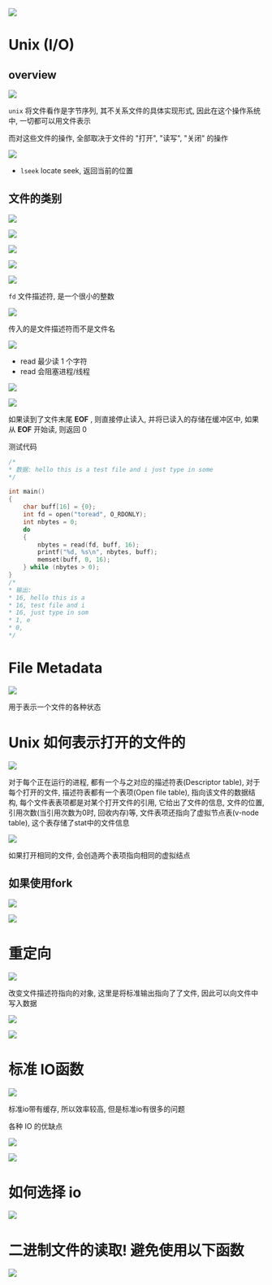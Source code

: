 
![](images/10-System-level%20IO-base.png)

# Unix (I/O)

## overview

![](images/10-System-level%20IO-unixioow1.png)

`unix` 将文件看作是字节序列, 其不关系文件的具体实现形式, 因此在这个操作系统中, 一切都可以用文件表示

而对这些文件的操作, 全部取决于文件的 "打开", "读写", "关闭" 的操作

![](images/10-System-level%20IO-文件的操作.png)

* `lseek` locate seek, 返回当前的位置

## 文件的类别

![](images/10-System-level%20IO-文件类别.png)

![](images/10-System-level%20IO-常规文件.png)

![](images/10-System-level%20IO-目录.png)


![](images/10-System-level%20IO-打开文件.png)

![](images/10-System-level%20IO-open参数.png)

`fd` 文件描述符, 是一个很小的整数

![](images/10-System-level%20IO-close文件.png)

传入的是文件描述符而不是文件名

![](images/10-System-level%20IO-read文件.png)

* read 最少读 1 个字符
* read 会阻塞进程/线程

![](images/10-System-level%20IO-write文件.png)

![](images/10-System-level%20IO-shortcount.png)

如果读到了文件末尾 **EOF** , 则直接停止读入, 并将已读入的存储在缓冲区中, 如果从 **EOF** 开始读, 则返回 0

测试代码
```c
/*
* 数据: hello this is a test file and i just type in some
*/

int main()
{
    char buff[16] = {0};
    int fd = open("toread", O_RDONLY);
    int nbytes = 0;
    do
    {
        nbytes = read(fd, buff, 16);
        printf("%d, %s\n", nbytes, buff);
        memset(buff, 0, 16);
    } while (nbytes > 0);
}
/* 
* 输出:
* 16, hello this is a 
* 16, test file and i
* 16, just type in som
* 1, e
* 0, 
*/
```

# File Metadata

![](images/10-System-level%20IO-metadata.png)

用于表示一个文件的各种状态

# Unix 如何表示打开的文件的

![](images/10-System-level%20IO-如何表示.png)

对于每个正在运行的进程, 都有一个与之对应的描述符表(Descriptor table), 对于每个打开的文件, 描述符表都有一个表项(Open file table), 指向该文件的数据结构, 每个文件表表项都是对某个打开文件的引用, 它给出了文件的信息, 文件的位置, 引用次数(当引用次数为0时, 回收内存)等, 文件表项还指向了虚拟节点表(v-node table), 这个表存储了stat中的文件信息

![](images/10-System-level%20IO-打开相同的文件.png)

如果打开相同的文件, 会创造两个表项指向相同的虚拟结点

## 如果使用fork

![](images/10-System-level%20IO-fork1.png)

![](images/10-System-level%20IO-fork2.png)


# 重定向

![](images/10-System-level%20IO-重定向.png)

改变文件描述符指向的对象, 这里是将标准输出指向了了文件, 因此可以向文件中写入数据

![](images/10-System-level%20IO-重定向例子.png)

![](images/10-System-level%20IO-重定向例子1.png)

# 标准 IO函数

![](images/10-System-level%20IO-标准io.png)

标准io带有缓存, 所以效率较高, 但是标准io有很多的问题

各种 IO 的优缺点

![](images/10-System-level%20IO-unixio.png)

![](images/10-System-level%20IO-标准io1.png)

# 如何选择 io

![](images/10-System-level%20IO-如何选择io.png)

# 二进制文件的读取! 避免使用以下函数

![](images/10-System-level%20IO-二进制文件操作.png)

